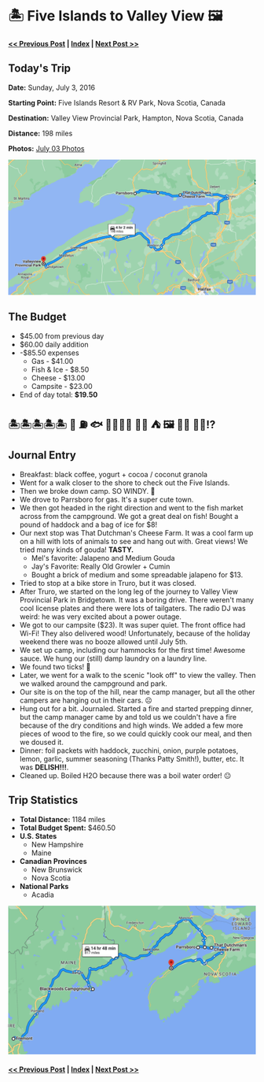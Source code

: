 # 🏝 Five Islands to Valley View  🖼 

#### [<< Previous Post](07-02.md) | [Index](../README.md) | [Next Post >>](07-04.md)

## Today's Trip

**Date:** Sunday, July 3, 2016

**Starting Point:** Five Islands Resort & RV Park, Nova Scotia, Canada

**Destination:** Valley View Provincial Park, Hampton, Nova Scotia, Canada

**Distance:** 198 miles

**Photos:** [July 03 Photos](https://jay-d.me/2016RT-07-03)

![map from five islands to valley view](maps/07-03.png "day map")

## The Budget

* $45.00 from previous day
* $60.00 daily addition
* -$85.50 expenses
  * Gas - $41.00
  * Fish & Ice - $8.50
  * Cheese - $13.00
  * Campsite - $23.00
* End of day total: **$19.50**

##  🏝🏝🏝🏝🏝 💨 ⛽️ 🐟 👨🏼‍🌾🧀 🚙😑 ⛺️ 🖼 🚫🔥 🚫💧⁉️ 

## Journal Entry

* Breakfast: black coffee, yogurt + cocoa / coconut granola
* Went for a walk closer to the shore to check out the Five Islands.
* Then we broke down camp. SO WINDY. 💨
* We drove to Parrsboro for gas. It's a super cute town.
* We then got headed in the right direction and went to the fish market across from the campground. We got a great deal on fish! Bought a pound of haddock and a bag of ice for $8!
* Our next stop was That Dutchman's Cheese Farm. It was a cool farm up on a hill with lots of animals to see and hang out with. Great views! We tried many kinds of gouda! **TASTY.**
  * Mel's favorite: Jalapeno and Medium Gouda
  * Jay's Favorite: Really Old Growler + Cumin
  * Bought a brick of medium and some spreadable jalapeno for $13.
* Tried to stop at a bike store in Truro, but it was closed.
* After Truro, we started on the long leg of the journey to Valley View Provincial Park in Bridgetown. It was a boring drive. There weren't many cool license plates and there were lots of tailgaters. The radio DJ was weird: he was very excited about a power outage.
* We got to our campsite ($23). It was super quiet. The front office had Wi-Fi! They also delivered wood! Unfortunately, because of the holiday weekend there was no booze allowed until July 5th.
* We set up camp, including our hammocks for the first time! Awesome sauce. We hung our (still) damp laundry on a laundry line.
* We found two ticks! 😬
* Later, we went for a walk to the scenic "look off" to view the valley. Then we walked around the campground and park.
* Our site is on the top of the hill, near the camp manager, but all the other campers are hanging out in their cars. ☹️
* Hung out for a bit. Journaled. Started a fire and started prepping dinner, but the camp manager came by and told us we couldn't have a fire because of the dry conditions and high winds. We added a few more pieces of wood to the fire, so we could quickly cook our meal, and then we doused it.
* Dinner: foil packets with haddock, zucchini, onion, purple potatoes, lemon, garlic, summer seasoning (Thanks Patty Smith!), butter, etc. It was **DELISH!!!**.
* Cleaned up. Boiled H2O because there was a boil water order! 😐

## Trip Statistics

* **Total Distance:**  1184 miles
* **Total Budget Spent:** $460.50
* **U.S. States**
  * New Hampshire
  * Maine
* **Canadian Provinces**
  * New Brunswick
  * Nova Scotia
* **National Parks**
  * Acadia

![total trip from fremont to valley view](maps/totals/07-03-total.png "total trip map")

#### [<< Previous Post](07-02.md) | [Index](../README.md) | [Next Post >>](07-04.md)
